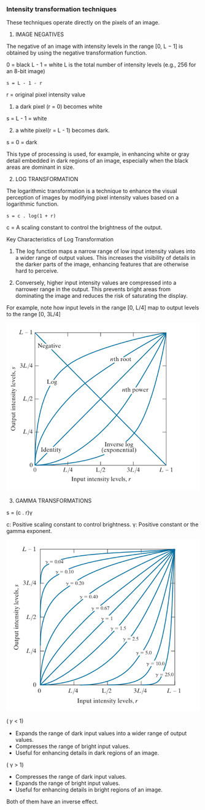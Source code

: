 ### Intensity transformation techniques

These techniques operate directly on the pixels of an image.

1. IMAGE NEGATIVES 

The negative of an image with intensity levels in the range [0, L − 1]  is obtained by using the negative transformation function.

0 = black
L - 1 = white
L is the total number of intensity levels (e.g., 256 for an 8-bit image)

```
s = L - 1 - r
```

r = original pixel intensity value

1. a dark pixel (r = 0) becomes white 

s = L - 1
  = white

2. a white pixel(r = L - 1) becomes dark.

s = 0
  = dark

This type of processing is used, for example, in enhancing white or gray detail embedded in dark regions of an image, especially when the black areas are dominant in size.


2. LOG TRANSFORMATION

The logarithmic transformation is a technique to enhance the visual perception of images by modifying pixel intensity values based on a logarithmic function.

```
s = c . log(1 + r)
```

c = A scaling constant to control the brightness of the output.

Key Characteristics of Log Transformation

1. The log function maps a narrow range of low input intensity values into a wider range of output values. This increases the visibility of details in the darker parts of the image, enhancing features that are otherwise hard to perceive.

2. Conversely, higher input intensity values are compressed into a narrower range in the output. This prevents bright areas from dominating the image and reduces the risk of saturating the display.

For example, note how input levels in the range [0, L/4] map to output levels to the range [0, 3L/4]

![alt text](image.png)

3. GAMMA TRANSFORMATIONS

s = (c . r)γ

c: Positive scaling constant to control brightness.
γ: Positive constant or the gamma exponent.

![alt text](image-1.png)

( 𝛾 < 1)
- Expands the range of dark input values into a wider range of output values.
- Compresses the range of bright input values.
- Useful for enhancing details in dark regions of an image.


( γ > 1)
- Compresses the range of dark input values.
- Expands the range of bright input values.
- Useful for enhancing details in bright regions of an image.

Both of them have an inverse effect.

